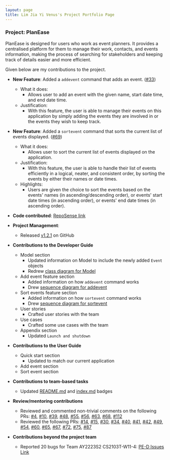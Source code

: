```yaml
---
layout: page
title: Lim Jia Yi Venus's Project Portfolio Page
---
```


### Project: PlanEase

PlanEase is designed for users who work as event planners.
It provides a centralised platform for them to manage their work, contacts, and events information, making the process of searching for stakeholders and keeping track of details easier and more efficient.

Given below are my contributions to the project.

* **New Feature**: Added a `addevent` command that adds an event. ([#33](https://github.com/AY2223S2-CS2103-W16-3/tp/pull/33))
  * What it does: 
    * Allows user to add an event with the given name, start date time, and end date time.
  * Justification: 
    * With this feature, the user is able to manage their events on this application by simply adding the events they are involved in or the events they wish to keep track.

* **New Feature**: Added a `sortevent` command that sorts the current list of events displayed. ([#69](https://github.com/AY2223S2-CS2103-W16-3/tp/pull/69))
  * What it does:
    * Allows user to sort the current list of events displayed on the application.
  * Justification: 
    * With this feature, the user is able to handle their list of events efficiently in a logical, neater, and consistent order, by sorting the events by either their names or date times.
  * Highlights: 
    * Users are given the choice to sort the events based on the events' names (in ascending/descending order), or events' start date times (in ascending order), or events' end date times (in ascending order).

* **Code contributed**: [RepoSense link](https://nus-cs2103-ay2223s2.github.io/tp-dashboard/?search=venuslimm&breakdown=true)

* **Project Management**:
  * Released [v1.2.1](https://github.com/AY2223S2-CS2103-W16-3/tp/releases/tag/v1.2.1) on GitHub

* **Contributions to the Developer Guide**
  * Model section
    * Updated information on Model to include the newly added `Event` objects
    * Redrew [class diagram for Model](https://github.com/AY2223S2-CS2103-W16-3/tp/blob/master/docs/images/ModelClassDiagram.png)
  * Add event feature section
    * Added information on how `addevent` command works
    * Drew [sequence diagram for addevent](https://github.com/AY2223S2-CS2103-W16-3/tp/blob/master/docs/images/AddEventSequenceDiagram.png)
  * Sort events feature section
    * Added information on how `sortevent` command works
    * Drew [sequence diagram for sortevent](https://github.com/AY2223S2-CS2103-W16-3/tp/blob/master/docs/images/SortEventSequenceDiagram.png)
  * User stories
    * Crafted user stories with the team
  * Use cases
    * Crafted some use cases with the team
  * Appendix section
    * Updated `Launch and shutdown`

* **Contributions to the User Guide**
  * Quick start section
    * Updated to match our current application
  * Add event section
  * Sort event section

* **Contributions to team-based tasks**
  * Updated [README.md](https://github.com/AY2223S2-CS2103-W16-3/tp/blob/master/README.md) and [index.md](https://github.com/AY2223S2-CS2103-W16-3/tp/blob/master/docs/index.md) badges

* **Review/mentoring contributions**
  * Reviewed and commented non-trivial comments on the following PRs: [#4](https://github.com/AY2223S2-CS2103-W16-3/tp/pull/4), [#10](https://github.com/AY2223S2-CS2103-W16-3/tp/pull/10), [#39](https://github.com/AY2223S2-CS2103-W16-3/tp/pull/39), [#48](https://github.com/AY2223S2-CS2103-W16-3/tp/pull/48), [#55](https://github.com/AY2223S2-CS2103-W16-3/tp/pull/55), [#56](https://github.com/AY2223S2-CS2103-W16-3/tp/pull/56), [#63](https://github.com/AY2223S2-CS2103-W16-3/tp/pull/63), [#68](https://github.com/AY2223S2-CS2103-W16-3/tp/pull/68), [#112](https://github.com/AY2223S2-CS2103-W16-3/tp/pull/112)
  * Reviewed the following PRs: [#14](https://github.com/AY2223S2-CS2103-W16-3/tp/pull/14), [#15](https://github.com/AY2223S2-CS2103-W16-3/tp/pull/15), [#30](https://github.com/AY2223S2-CS2103-W16-3/tp/pull/30), [#34](https://github.com/AY2223S2-CS2103-W16-3/tp/pull/34), [#40](https://github.com/AY2223S2-CS2103-W16-3/tp/pull/40), [#41](https://github.com/AY2223S2-CS2103-W16-3/tp/pull/41), [#42](https://github.com/AY2223S2-CS2103-W16-3/tp/pull/42), [#49](https://github.com/AY2223S2-CS2103-W16-3/tp/pull/49), [#54](https://github.com/AY2223S2-CS2103-W16-3/tp/pull/54), [#60](https://github.com/AY2223S2-CS2103-W16-3/tp/pull/60), [#65](https://github.com/AY2223S2-CS2103-W16-3/tp/pull/65), [#67](https://github.com/AY2223S2-CS2103-W16-3/tp/pull/67), [#72](https://github.com/AY2223S2-CS2103-W16-3/tp/pull/72), [#75](https://github.com/AY2223S2-CS2103-W16-3/tp/pull/75), [#87](https://github.com/AY2223S2-CS2103-W16-3/tp/pull/87)

* **Contributions beyond the project team**
  * Reported 20 bugs for Team AY2223S2 CS2103T-W11-4: [PE-D Issues Link](https://github.com/venuslimm/ped/issues)
